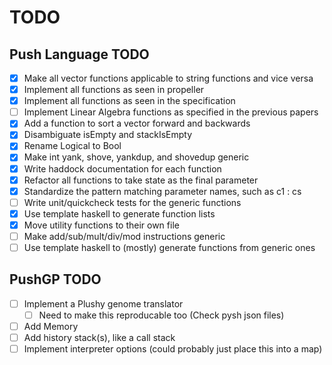 # TODO

## Push Language TODO

- [X] Make all vector functions applicable to string functions and vice versa
- [X] Implement all functions as seen in propeller
- [X] Implement all functions as seen in the specification
- [ ] Implement Linear Algebra functions as specified in the previous papers
- [X] Add a function to sort a vector forward and backwards
- [X] Disambiguate isEmpty and stackIsEmpty
- [X] Rename Logical to Bool
- [X] Make int yank, shove, yankdup, and shovedup generic
- [X] Write haddock documentation for each function
- [X] Refactor all functions to take state as the final parameter
- [X] Standardize the pattern matching parameter names, such as c1 : cs
- [ ] Write unit/quickcheck tests for the generic functions
- [X] Use template haskell to generate function lists
- [X] Move utility functions to their own file
- [ ] Make add/sub/mult/div/mod instructions generic
- [ ] Use template haskell to (mostly) generate functions from generic ones

## PushGP TODO
- [ ] Implement a Plushy genome translator
  - [ ] Need to make this reproducable too (Check pysh json files)
- [ ] Add Memory
- [ ] Add history stack(s), like a call stack
- [ ] Implement interpreter options (could probably just place this into a map)

